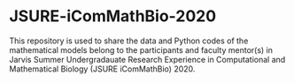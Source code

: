 # JSURE-iComMathBio-2020
This repository is used to share the data and Python codes of the mathematical models belong to the participants and faculty mentor(s) in Jarvis Summer Undergradauate Research Experience in Computational and Mathematical Biology (JSURE iComMathBio) 2020.  
